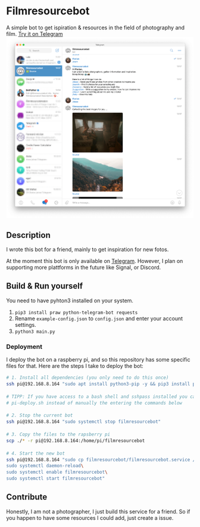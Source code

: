 # Filmresourcebot
A simple bot to get ispiration & resources in the field of photography and film.
[Try it on Telegram](https://t.me/filmresoucrebot)
![Screenshot](screenshot.png)

## Description
I wrote this bot for a friend, mainly to get inspiration for new fotos.

At the moment this bot is only available on 
[Telegram](https://t.me/filmresoucrebot). However, I plan on supporting more
plattforms in the future like Signal, or Discord.

## Build & Run yourself
You need to have pyhton3 installed on your system.
1. `pip3 install praw python-telegram-bot requests`
2. Rename `example-config.json` to `config.json` and enter your account settings.
3. `python3 main.py`

### Deployment
I deploy the bot on a raspberry pi, and so this repository has some specific 
files for that. Here are the steps I take to deploy the bot:

```bash
# 1. Install all dependencies (you only need to do this once)
ssh pi@192.168.8.164 "sudo apt install python3-pip -y && pip3 install praw python-telegram-bot requests && mkdir /home/pi/filmresourcebot"

# TIPP: If you have access to a bash shell and sshpass installed you can run 
# pi-deploy.sh instead of manually the entering the commands below

# 2. Stop the current bot
ssh pi@192.168.8.164 "sudo systemctl stop filmresourcebot"

# 3. Copy the files to the rapsberry pi
scp ./* -r pi@192.168.8.164:/home/pi/filmresourcebot

# 4. Start the new bot
ssh pi@192.168.8.164 "sudo cp filmresourcebot/filmresourcebot.service /etc/systemd/system/filmresourcebot.service\
sudo systemctl daemon-reload\
sudo systemctl enable filmresourcebot\
sudo systemctl start filmresourcebot"

```

## Contribute
Honestly, I am not a photographer, I just build this service for a friend. So if
you happen to have some resources I could add, just create a issue.